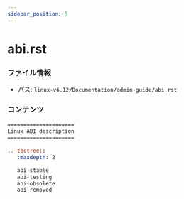 ```yaml
---
sidebar_position: 5
---
```

# abi.rst

### ファイル情報

- パス: `linux-v6.12/Documentation/admin-guide/abi.rst`

### コンテンツ

```rst
=====================
Linux ABI description
=====================

.. toctree::
   :maxdepth: 2

   abi-stable
   abi-testing
   abi-obsolete
   abi-removed

```
